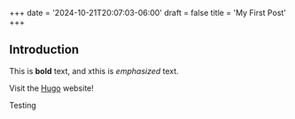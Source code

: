 +++
date = '2024-10-21T20:07:03-06:00'
draft = false
title = 'My First Post'
+++
## Introduction

This is **bold** text, and xthis is *emphasized* text.

Visit the [Hugo](https://gohugo.io) website!

Testing